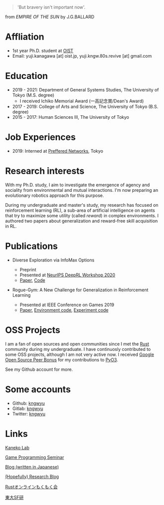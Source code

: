 > 'But bravery isn't important now'.

from *EMPIRE OF THE SUN* by J.G.BALLARD

# Affliation
- 1st year Ph.D. student at [OIST](https://www.oist.jp/)
- Email: yuji.kanagawa [at] oist.jp, yuji.kngw.80s.revive [at] gmail.com

# Education
- 2019 - 2021: Department of General Systems Studies, The University of Tokyo (M.S. degree)
  - I received Ichiko Memorial Award (一高記念賞/Dean's Award)
- 2017 - 2019: College of Arts and Science, The University of Tokyo (B.S. degree)
- 2015 - 2017: Human Sciences III, The University of Tokyo

# Job Experiences
- 2019: Interned at [Preffered Networks](https://www.preferred.jp/), Tokyo

# Research interests
With my Ph.D. study, I aim to investigate the emergence of agency and sociality from environmental and mutual interactions. I'm now preparing an evolutionary robotics approach for this purpose.

During my undergraduate and master's study, my research has focused on reinforcement learning (RL), a sub-area of artificial intelligence on agents that try to maximize some utility (called *reward*) in complex environments.
I authored two papers about generalization and reward-free skill acquisition in RL.

# Publications
- Diverse Exploration via InfoMax Options
  - Preprint
  - Presented at [NeurIPS DeepRL Workshop 2020](https://sites.google.com/view/deep-rl-workshop-neurips2020/)
  - [Paper](https://arxiv.org/abs/2010.02756), [Code](https://github.com/kngwyu/infomax-option-critic)

- Rogue-Gym: A New Challenge for Generalization in Reinforcement Learning
  - Presented at IEEE Conference on Games 2019
  - [Paper](https://arxiv.org/abs/1904.08129), [Environment code](https://github.com/kngwyu/rogue-gym), [Experiment code](https://github.com/kngwyu/rogue-gym-agents-cog19)

# OSS Projects
I am a fan of open sources and open communities since I met the
[Rust](https://www.rust-lang.org/) community during my undergraduate.
I have continuosly contributed to some OSS projects, although I am not
very active now.
I received
[Google Open Source Peer Bonus](https://opensource.googleblog.com/2020/10/announcing-latest-google-open-source.html)
for my contributions to [PyO3](https://github.com/PyO3/pyo3).

See my Github account for more.

# Some accounts
- Github: [kngwyu](https://github.com/kngwyu)
- Gitlab: [kngwyu](https://gitlab.com/kngwyu)
- Twitter: [kngwyu](https://twitter.com/kngwyu)

# Links
[Kaneko Lab](http://game.c.u-tokyo.ac.jp/)

[Game Programming Seminar](https://gps.tanaka.ecc.u-tokyo.ac.jp/)

[Blog (written in Japanese)](https://kngwyu.gitlab.io/)

[(Hopefully) Research Blog](https://kngwyu.github.io/rlog)

[Rustオンラインもくもく会](https://rust-online.connpass.com/event/)

[東大SF研](http://www.utsf.org/)
